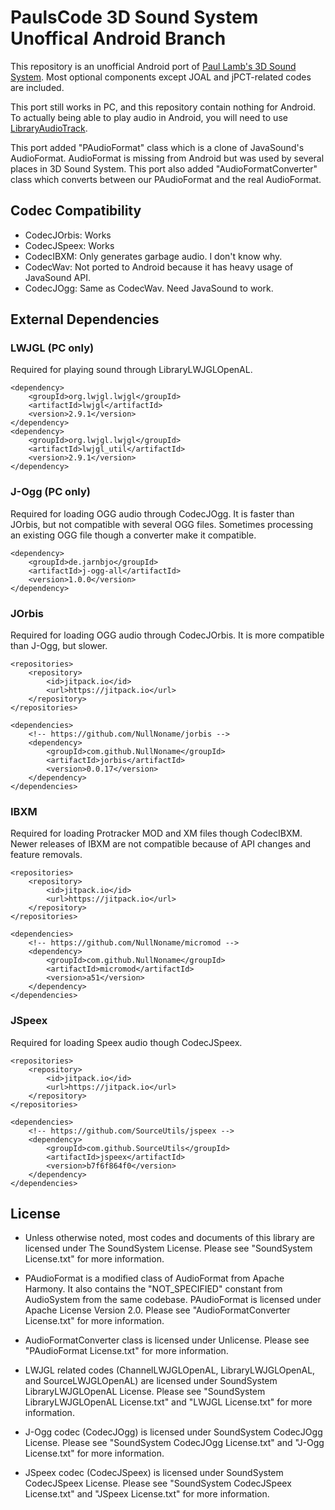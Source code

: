 # PaulsCode 3D Sound System Unoffical Android Branch
This repository is an unofficial Android port of [Paul Lamb's 3D Sound System](http://www.paulscode.com/forum/index.php?topic=4.0).
Most optional components except JOAL and jPCT-related codes are included.

This port still works in PC, and this repository contain nothing for Android. To actually being able to play audio in Android, you will need to use [LibraryAudioTrack](https://github.com/NullNoname/paudiotrack).

This port added "PAudioFormat" class which is a clone of JavaSound's AudioFormat. AudioFormat is missing from Android but was used by several places in 3D Sound System. This port also added "AudioFormatConverter" class which converts between our PAudioFormat and the real AudioFormat.

## Codec Compatibility
* CodecJOrbis: Works
* CodecJSpeex: Works
* CodecIBXM: Only generates garbage audio. I don't know why.
* CodecWav: Not ported to Android because it has heavy usage of JavaSound API.
* CodecJOgg: Same as CodecWav. Need JavaSound to work.

## External Dependencies
### LWJGL (PC only)
Required for playing sound through LibraryLWJGLOpenAL.
```
<dependency>
    <groupId>org.lwjgl.lwjgl</groupId>
    <artifactId>lwjgl</artifactId>
    <version>2.9.1</version>
</dependency>
<dependency>
    <groupId>org.lwjgl.lwjgl</groupId>
    <artifactId>lwjgl_util</artifactId>
    <version>2.9.1</version>
</dependency>
```

### J-Ogg (PC only)
Required for loading OGG audio through CodecJOgg. It is faster than JOrbis, but not compatible with several OGG files. Sometimes processing an existing OGG file though a converter make it compatible.
```
<dependency>
    <groupId>de.jarnbjo</groupId>
    <artifactId>j-ogg-all</artifactId>
    <version>1.0.0</version>
</dependency>
```

### JOrbis
Required for loading OGG audio through CodecJOrbis. It is more compatible than J-Ogg, but slower.
```
<repositories>
    <repository>
        <id>jitpack.io</id>
        <url>https://jitpack.io</url>
    </repository>
</repositories>

<dependencies>
    <!-- https://github.com/NullNoname/jorbis -->
    <dependency>
        <groupId>com.github.NullNoname</groupId>
        <artifactId>jorbis</artifactId>
        <version>0.0.17</version>
    </dependency>
</dependencies>
```

### IBXM
Required for loading Protracker MOD and XM files though CodecIBXM. Newer releases of IBXM are not compatible because of API changes and feature removals.
```
<repositories>
    <repository>
        <id>jitpack.io</id>
        <url>https://jitpack.io</url>
    </repository>
</repositories>

<dependencies>
    <!-- https://github.com/NullNoname/micromod -->
    <dependency>
        <groupId>com.github.NullNoname</groupId>
        <artifactId>micromod</artifactId>
        <version>a51</version>
    </dependency>
</dependencies>
```

### JSpeex
Required for loading Speex audio though CodecJSpeex.
```
<repositories>
    <repository>
        <id>jitpack.io</id>
        <url>https://jitpack.io</url>
    </repository>
</repositories>

<dependencies>
    <!-- https://github.com/SourceUtils/jspeex -->
    <dependency>
        <groupId>com.github.SourceUtils</groupId>
        <artifactId>jspeex</artifactId>
        <version>b7f6f864f0</version>
    </dependency>
</dependencies>
```

## License
* Unless otherwise noted, most codes and documents of this library are licensed under The SoundSystem License. Please see "SoundSystem License.txt" for more information.

* PAudioFormat is a modified class of AudioFormat from Apache Harmony. It also contains the "NOT_SPECIFIED" constant from AudioSystem from the same codebase. PAudioFormat is licensed under Apache License Version 2.0. Please see "AudioFormatConverter License.txt" for more information.

* AudioFormatConverter class is licensed under Unlicense. Please see "PAudioFormat License.txt" for more information.

* LWJGL related codes (ChannelLWJGLOpenAL, LibraryLWJGLOpenAL, and SourceLWJGLOpenAL) are licensed under SoundSystem LibraryLWJGLOpenAL License. Please see "SoundSystem LibraryLWJGLOpenAL License.txt" and "LWJGL License.txt" for more information.

* J-Ogg codec (CodecJOgg) is licensed under SoundSystem CodecJOgg License. Please see "SoundSystem CodecJOgg License.txt" and "J-Ogg License.txt" for more information.

* JSpeex codec (CodecJSpeex) is licensed under SoundSystem CodecJSpeex License. Please see "SoundSystem CodecJSpeex License.txt" and "JSpeex License.txt" for more information.
